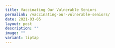 ```yaml
---
title: Vaccinating Our Vulnerable Seniors
permalink: /vaccinating-our-vulnerable-seniors/
date: 2021-03-05
layout: post
description: ""
image: ""
variant: tiptap
---
```

